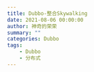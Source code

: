 ```yaml
---
title: Dubbo-整合Skywalking
date: 2021-08-06 00:00:00
author: 神奇的荣荣
summary: ""
categories: Dubbo
tags: 
    - Dubbo
    - 分布式
---
```


